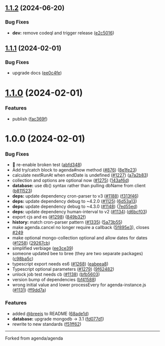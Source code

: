 ## [1.1.2](https://github.com/Sealos/agenda/compare/v1.1.1...v1.1.2) (2024-06-20)


### Bug Fixes

* **dev:** remove codeql and trigger release ([e2c5016](https://github.com/Sealos/agenda/commit/e2c501687550d487ebc807daccfa5e6a0b6fb052))

## [1.1.1](https://github.com/Sealos/agenda/compare/v1.1.0...v1.1.1) (2024-02-01)


### Bug Fixes

* upgrade docs ([ee0c4fe](https://github.com/Sealos/agenda/commit/ee0c4fe9ae4dc2aecb046c9975afb358c59fe5da))

# [1.1.0](https://github.com/Sealos/agenda/compare/v1.0.0...v1.1.0) (2024-02-01)


### Features

* publish ([fac369f](https://github.com/Sealos/agenda/commit/fac369fcf7ae4a08a85a2a2bb45be3c5a72851c0))

# 1.0.0 (2024-02-01)


### Bug Fixes

* 🐛 re-enable broken test ([abfd348](https://github.com/Sealos/agenda/commit/abfd348a8f1a1edccf255bbeab9dc3ff6f4e87f8))
* Add try/catch block to agenda#now method ([#876](https://github.com/Sealos/agenda/issues/876)) ([8e1fe23](https://github.com/Sealos/agenda/commit/8e1fe2336638401f94fdc9ff497b0aec6fb422c4))
* calculate nextRunAt when endDate is undefined ([#1227](https://github.com/Sealos/agenda/issues/1227)) ([a7a2b83](https://github.com/Sealos/agenda/commit/a7a2b832bad2667e81a2091ee14fd32e0094f118))
* collection and options are optional now ([#1275](https://github.com/Sealos/agenda/issues/1275)) ([143af6d](https://github.com/Sealos/agenda/commit/143af6d5103aade822696215b69fff1844714290))
* **database:** use db() syntax rather than pulling dbName from client ([b811523](https://github.com/Sealos/agenda/commit/b811523e5245c0e6885f7a6257d3483435ae5210))
* **deps:** update dependency cron-parser to v3 ([#1188](https://github.com/Sealos/agenda/issues/1188)) ([f313f46](https://github.com/Sealos/agenda/commit/f313f461040718201aa79c267fae9bb6f1afe0cd))
* **deps:** update dependency debug to ~4.2.0 ([#1125](https://github.com/Sealos/agenda/issues/1125)) ([6d53a13](https://github.com/Sealos/agenda/commit/6d53a1356fcc7a96b79fe3fe469f01aaf2da3c71))
* **deps:** update dependency debug to ~4.3.0 ([#1148](https://github.com/Sealos/agenda/issues/1148)) ([7ed55ed](https://github.com/Sealos/agenda/commit/7ed55ed11dfc72b43620976f4aacd0d37d936a17))
* **deps:** update dependency human-interval to v2 ([#1134](https://github.com/Sealos/agenda/issues/1134)) ([d6bcf03](https://github.com/Sealos/agenda/commit/d6bcf03edd4dfbe4ed936e0a1a2341488c8bbaa5))
* export cjs and es ([#1298](https://github.com/Sealos/agenda/issues/1298)) ([849b32f](https://github.com/Sealos/agenda/commit/849b32f6f72c4786790c430d4141682aae0634d7))
* **history:** match cron-parser pattern ([#1335](https://github.com/Sealos/agenda/issues/1335)) ([5a73b55](https://github.com/Sealos/agenda/commit/5a73b55690fdc56551ebff7d384c496f71645bf7))
* make agenda.cancel no longer require a callback ([5f895e3](https://github.com/Sealos/agenda/commit/5f895e374b52cc9307b79f951cf5115293869354)), closes [#249](https://github.com/Sealos/agenda/issues/249)
* make optional mongo-collection optional and allow dates for dates ([#1258](https://github.com/Sealos/agenda/issues/1258)) ([29267cb](https://github.com/Sealos/agenda/commit/29267cb43aedcc240581f76be8bac7a2521c4025))
* simplified verbiage ([ee3ce39](https://github.com/Sealos/agenda/commit/ee3ce393cbe31318dffc2f3701fd68045bf28a46))
* someone updated bee to bree (they are two separate packages) ([c98ba5c](https://github.com/Sealos/agenda/commit/c98ba5c7c4f7f2ce4f8efe822138618232861f8e))
* typescript export needs es6 ([#1268](https://github.com/Sealos/agenda/issues/1268)) ([eabeea8](https://github.com/Sealos/agenda/commit/eabeea812de53fa7af49afed1ed3d4ed6612d230))
* Typescript optional parameters ([#1279](https://github.com/Sealos/agenda/issues/1279)) ([9f62482](https://github.com/Sealos/agenda/commit/9f62482e8426d2700f55cf5836f68ff9dc556ace))
* unlock job test needs cb ([#1138](https://github.com/Sealos/agenda/issues/1138)) ([bfb5603](https://github.com/Sealos/agenda/commit/bfb5603623fdabf6b37e8770731c54f00a7a0829))
* version bump of dependencies ([bf41588](https://github.com/Sealos/agenda/commit/bf41588d1215a9d9a4a82654ec22628a441ba3bb))
* wrong initial value and lower processEvery for agenda-instance.js ([#1131](https://github.com/Sealos/agenda/issues/1131)) ([ff9dd7a](https://github.com/Sealos/agenda/commit/ff9dd7a31c69bcf97568a8c65d159c1a1bea6ae6))


### Features

* added [@breejs](https://github.com/breejs) to README ([68ade1d](https://github.com/Sealos/agenda/commit/68ade1daa07fa2045e7fbd1be5260b7b43094234))
* **database:** upgrade mongodb -> 3.1 ([fd077d1](https://github.com/Sealos/agenda/commit/fd077d13170f196db9603d8ef0bf8777339acf30))
* rewrite to new standards ([f51ff62](https://github.com/Sealos/agenda/commit/f51ff625885b018dbdc5cb5ee2d9e437e3ba5b18))


---

Forked from agenda/agenda
